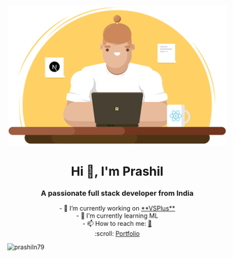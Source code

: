 <div align="center"><img  width="550" src="https://github.com/prashiln79/prashiln79/blob/main/graphic.svg"></div>
<h1 align="center">Hi 👋, I'm Prashil</h1>
<h3 align="center">A passionate full stack developer from India</h3>


<div align="center">
- 🔭 I’m currently working on <a href="https://prashiln79.github.io/VSPLus/">**VSPlus**</a><br>
- 🌱 I’m currently learning ML<br>
- 📫 How to reach me: <a href="https://www.linkedin.com/in/prashiln79">🌈</a><br>
:scroll: <a href="https://prashiln79.github.io/my-portfolio/">Portfolio</a> 
</div>



<p align="left"> <img src="https://komarev.com/ghpvc/?username=prashiln79&label=Profile%20views&color=0e75b6&style=flat" alt="prashiln79" /> </p>

